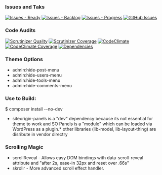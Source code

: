 
### Issues and Taks
[![Issues - Ready](https://badge.waffle.io/usabilitydynamics/wp-crm.png?label=ready&title=Ready)](http://waffle.io/usabilitydynamics/wp-crm)
[![Issues - Backlog](https://badge.waffle.io/usabilitydynamics/wp-crm.png?label=backlog&title=Backlog)](http://waffle.io/usabilitydynamics/wp-crm/)
[![Issues - Progress](https://badge.waffle.io/usabilitydynamics/wp-crm.png?label=in%20progress&title=Progress)](http://waffle.io/usabilitydynamics/wp-crm)
[![GitHub Issues](http://img.shields.io/github/issues/UsabilityDynamics/wp-splash.svg)](https://github.com/UsabilityDynamics/wp-splash/issues)

### Code Audits
[![Scrutinizer Quality](http://img.shields.io/scrutinizer/g/UsabilityDynamics/wp-splash.svg)](https://scrutinizer-ci.com/g/UsabilityDynamics/wp-splash)
[![Scrutinizer Coverage](http://img.shields.io/scrutinizer/coverage/g/UsabilityDynamics/wp-splash.svg)](https://scrutinizer-ci.com/g/UsabilityDynamics/wp-splash)
[![CodeClimate](http://img.shields.io/codeclimate/github/UsabilityDynamics/wp-splash.svg)](https://codeclimate.com/github/UsabilityDynamics/wp-splash)
[![CodeClimate Coverage](http://img.shields.io/codeclimate/coverage/github/UsabilityDynamics/wp-splash.svg)](https://codeclimate.com/github/UsabilityDynamics/wp-splash)
[![Dependencies](https://gemnasium.com/UsabilityDynamics/wp-splash.svg)](https://gemnasium.com/UsabilityDynamics/wp-splash)


### Theme Options
* admin:hide-post-menu
* admin:hide-users-menu
* admin:hide-tools-menu
* admin:hide-comments-menu

### Use to Build:
$ composer install --no-dev

* siteorigin-panels is a "dev" dependency because its not essential for theme to work and SO Panels is a "module" which can be loaded via WordPress as a plugin.* other libraries (lib-model, lib-layout-thing) are disribute in vendor directry

### Scrolling Magic

* scrollReveal - Allows easy DOM bindings with data-scroll-reveal attribute and "after 2s, ease-in 32px and reset over .66s"
* skrollr - More advanced scroll effect handler.
